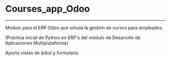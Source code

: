 # Courses_app_Odoo
---
Módulo para el ERP Odoo que simula la gestión de cursos para empleados.

(Práctica inicial de Python en ERP's del módulo de Desarrollo de Aplicaciones Multiplataforma)

Aporta vistas de árbol y formulario.

